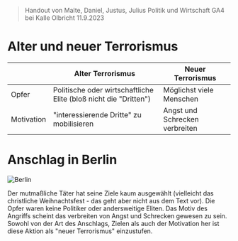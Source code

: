 > Handout von Malte, Daniel, Justus, Julius 
> Politik und Wirtschaft GA4 bei Kalle Olbricht 11.9.2023
# Alter und neuer Terrorismus
|            | Alter Terrorismus                                                | Neuer Terrorismus              |
| ---------- | ---------------------------------------------------------------- | ------------------------------ |
| Opfer      | Politische oder wirtschaftliche Elite (bloß nicht die "Dritten") | Möglichst viele Menschen       |
| Motivation | "interessierende Dritte" zu mobilisieren                         | Angst und Schrecken verbreiten |
# Anschlag in Berlin
![Berlin](https://img.zeit.de/politik/deutschland/2016-12/anschlag-berlin-muslime-kommentar/standard__1120x840)

Der mutmaßliche Täter hat seine Ziele kaum ausgewählt (vielleicht das christliche Weihnachtsfest - das geht aber nicht aus dem Text vor). Die Opfer waren keine Politiker oder andersweitige Eliten. Das Motiv des Angriffs scheint das verbreiten von Angst und Schrecken gewesen zu sein. Sowohl von der Art des Anschlags, Zielen als auch der Motivation her ist diese Aktion als "neuer Terrorismus" einzustufen.
